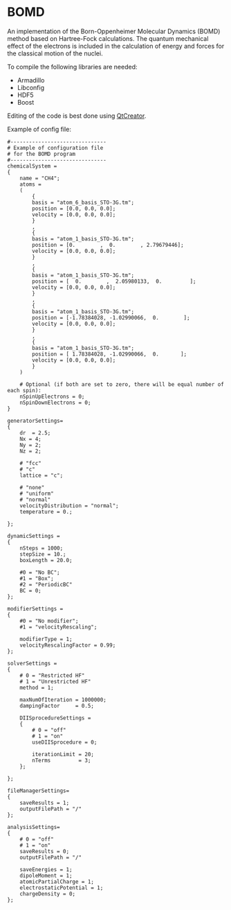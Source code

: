 BOMD
====
An implementation of the Born-Oppenheimer Molecular Dynamics (BOMD) method based on Hartree-Fock calculations. The quantum mechanical effect of the electrons is included in the calculation of energy and forces for the classical motion of the nuclei.


To compile the following libraries are needed:
- Armadillo
- Libconfig
- HDF5
- Boost

Editing of the code is best done using [QtCreator](http://qt-project.org/downloads).

Example of config file:
```
#-------------------------------
# Example of configuration file
# for the BOMD program
#-------------------------------
chemicalSystem =
{
    name = "CH4";
    atoms =
    (
        {
        basis = "atom_6_basis_STO-3G.tm";
        position = [0.0, 0.0, 0.0];
        velocity = [0.0, 0.0, 0.0];
        }
        ,
        {
        basis = "atom_1_basis_STO-3G.tm";
        position = [0.        ,  0.        , 2.79679446];
        velocity = [0.0, 0.0, 0.0];
        }
        ,
        {
        basis = "atom_1_basis_STO-3G.tm";
        position = [  0.        ,  2.05980133,  0.         ];
        velocity = [0.0, 0.0, 0.0];
        }
        ,
        {
        basis = "atom_1_basis_STO-3G.tm";
        position = [-1.78384028, -1.02990066,  0.        ];
        velocity = [0.0, 0.0, 0.0];
        }
        ,
        {
        basis = "atom_1_basis_STO-3G.tm";
        position = [ 1.78384028, -1.02990066,  0.       ];
        velocity = [0.0, 0.0, 0.0];
        }
    )

    # Optional (if both are set to zero, there will be equal number of each spin):
    nSpinUpElectrons = 0;
    nSpinDownElectrons = 0;
}

generatorSettings=
{
    dr  = 2.5;
    Nx = 4;
    Ny = 2;
    Nz = 2;

    # "fcc"
    # "c"
    lattice = "c";

    # "none"
    # "uniform"
    # "normal"
    velocityDistribution = "normal";
    temperature = 0.;

};

dynamicSettings =
{
    nSteps = 1000;
    stepSize = 10.;
    boxLength = 20.0;

    #0 = "No BC";
    #1 = "Box";
    #2 = "PeriodicBC"
    BC = 0;
};

modifierSettings =
{
    #0 = "No modifier";
    #1 = "velocityRescaling";

    modifierType = 1;
    velocityRescalingFactor = 0.99;
};

solverSettings =
{
    # 0 = "Restricted HF"
    # 1 = "Unrestricted HF"
    method = 1;

    maxNumOfIteration = 1000000;
    dampingFactor     = 0.5;

    DIISprocedureSettings =
    {
        # 0 = "off"
        # 1 = "on"
        useDIISprocedure = 0;

        iterationLimit = 20;
        nTerms         = 3;
    };

};

fileManagerSettings=
{
    saveResults = 1;
    outputFilePath = "/"
};

analysisSettings=
{
    # 0 = "off"
    # 1 = "on"
    saveResults = 0;
    outputFilePath = "/"

    saveEnergies = 1;
    dipoleMoment = 1;
    atomicPartialCharge = 1;
    electrostaticPotential = 1;
    chargeDensity = 0;
};

